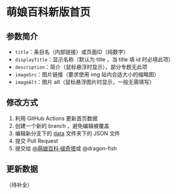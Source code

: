 # 萌娘百科新版首页

## 参数简介
- `title`：条目名（内部链接）或页面ID（纯数字）
- `displayTitle`：显示名称（默认为 title ，当 title 填 id 时必填此项）
- `description`：简介（鼠标悬浮时显示），部分专题无此项
- `imageSrc`：图片链接（要求使用 img 站内合适大小的缩略图）
- `imageAlt`：图片 alt（鼠标悬浮图片时显示，一般无需填写）

## 修改方式
1. 利用 GitHub Actions 更新首页数据
1. 创建一个新的 branch ，避免编辑被覆盖
1. 编辑新分支下的 [data](data) 文件夹下的 JSON 文件
1. 提交 Pull Request
1. 提交给 [@萌娘百科·啵奇塔](https://mzh.moegirl.org.cn/User:萌娘百科·啵奇塔)或 @dragon-fish

## 更新数据
（待补全）

